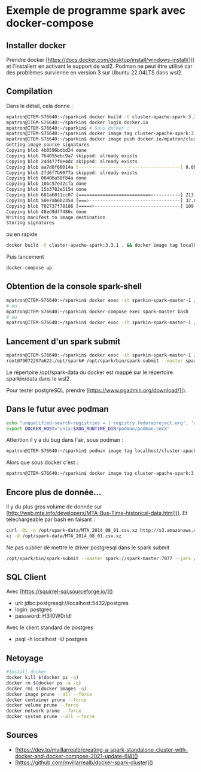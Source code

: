 # Exemple de programme spark avec docker-compose

## Installer docker

Prendre docker [https://docs.docker.com/desktop/install/windows-install/]()  et l'installerr en activant le support de wsl2.
Podman ne peut être utilisé car des problèmes survienne en version 3 sur Ubuntu 22.04LTS dans wsl2.

## Compilation

Dans le détail, cela donne :

~~~bash
mpatron@ITEM-S76640:~/sparkin$ docker build -t cluster-apache-spark:3.3.1 .
mpatron@ITEM-S76640:~/sparkin$ docker login docker.io
mpatron@ITEM-S76640:~/sparkin$ # Sous docker :
mpatron@ITEM-S76640:~/sparkin$ docker image tag cluster-apache-spark:3.3.1 docker.io/mpatron/cluster-apache-spark:3.3.1
mpatron@ITEM-S76640:~/sparkin$ docker image push docker.io/mpatron/cluster-apache-spark:3.3.1
Getting image source signatures
Copying blob 4b0596bdbd24 done
Copying blob 764055ebc9a7 skipped: already exists
Copying blob 24d477f8e4dc skipped: already exists
Copying blob aa7d6f60014a [--------------------------------------] 0.0b / 0.0b
Copying blob 2fd6f7b9077a skipped: already exists
Copying blob 00406a50f84a done
Copying blob 10bc57e32cfa done
Copying blob 15b3782e5154 done
Copying blob 601a6011cc07 [===========================>----------] 213.0MiB / 285.5MiB
Copying blob 50e7ab6b2354 [===>----------------------------------] 37.0MiB / 322.0MiB
Copying blob 702737f78186 [=====>--------------------------------] 109.0MiB / 675.6MiB
Copying blob 48ed9df7486c done
Writing manifest to image destination
Storing signatures
~~~

ou en rapide

~~~bash
docker build -t cluster-apache-spark:3.3.1 . && docker image tag localhost/cluster-apache-spark:3.3.1 docker.io/mpatron/cluster-apache-spark:3.3.1 && docker image push docker.io/mpatron/cluster-apache-spark:3.3.1
~~~

Puis lancement

~~~bash
docker-compose up
~~~

## Obtention de la console spark-shell

~~~bash
mpatron@ITEM-S76640:~/sparkin$ docker exec -it sparkin-spark-master-1 /opt/spark/bin/spark-shell
# ou
mpatron@ITEM-S76640:~/sparkin$ docker-compose exec spark-master bash
# ou
mpatron@ITEM-S76640:~/sparkin$ docker exec -it sparkin-spark-master-1 /opt/spark/bin/pyspark
~~~

## Lancement d'un spark submit

~~~bash
mpatron@ITEM-S76640:~/sparkin$ docker exec -it sparkin-spark-master-1 /bin/bash
root@79072297a622:/opt/spark# /opt/spark/bin/spark-submit --master spark://spark-master:7077 --jars /opt/spark-apps/postgresql-42.2.22.jar --driver-memory 1G --executor-memory 1G /opt/spark-apps/main.py
~~~

Le répertoire /opt/spark-data du docker est mappé sur le répertoire sparkin/data dans le wsl2.

Pour tester postgreSQL prendre [https://www.pgadmin.org/download/]().

## Dans le futur avec podman

~~~bash
echo "unqualified-search-registries = ['registry.fedoraproject.org', 'registry.access.redhat.com', 'registry.centos.org', 'docker.io']" | sudo tee -a /etc/containers/registries.conf
export DOCKER_HOST="unix:$XDG_RUNTIME_DIR/podman/podman.sock"
~~~

Attention il y a du bug dans l'air, sous podman :

~~~bash
mpatron@ITEM-S76640:~/sparkin$ podman image tag localhost/cluster-apache-spark:3.3.1 docker.io/mpatron/cluster-apache-spark:3.3.1
~~~

Alors que sous docker c'est :

~~~bash
mpatron@ITEM-S76640:~/sparkin$ docker image tag cluster-apache-spark:3.3.1 docker.io/mpatron/cluster-apache-spark:3.3.1
~~~

## Encore plus de donnée...

Il y du plus gros volume de donnée sur [http://web.mta.info/developers/MTA-Bus-Time-historical-data.html](). Et téléchargeable par bash en faisant :

~~~bash
curl -OL -o /opt/spark-data/MTA_2014_08_01.csv.xz http://s3.amazonaws.com/MTABusTime/AppQuest3/MTA-Bus-Time_.2014-08-01.txt.xz
xz -d /opt/spark-data/MTA_2014_08_01.csv.xz
~~~

Ne pas oublier de mettre le driver postgresql dans le spark submit

~~~bash
/opt/spark/bin/spark-submit --master spark://spark-master:7077 --jars /opt/spark-apps/postgresql-42.2.22.jar --driver-memory 1G --executor-memory 1G /opt/spark-apps/main.py
~~~

## SQL Client

Avec [https://squirrel-sql.sourceforge.io/]()

- url: jdbc:postgresql://localhost:5432/postgres
- login: postgres
- password: H3ll0W0rld!

Avec le client standard de postgres

- psql -h localhost -U postgres

## Netoyage

~~~bash
#Install docker
docker kill $(docker ps -q)
docker rm $(docker ps -a -q)
docker rmi $(docker images -q)
docker image prune --all --force
docker container prune --force
docker volume prune --force
docker network prune --force
docker system prune --all --force
~~~

## Sources

- [https://dev.to/mvillarrealb/creating-a-spark-standalone-cluster-with-docker-and-docker-compose-2021-update-6l4]()
- [https://github.com/mvillarrealb/docker-spark-cluster]()
